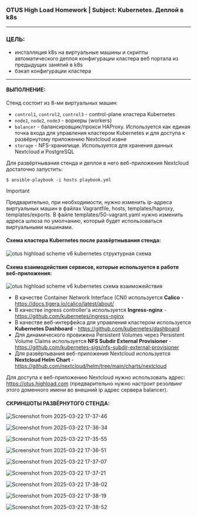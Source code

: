 ### OTUS High Load Homework | Subject: Kubernetes. Деплой в k8s
-----------------------------
### ЦЕЛЬ:
- инсталляция k8s на виртуальные машины и скрипты автоматического деплоя конфигурации кластера веб портала из предыдущих занятий в k8s
- бэкап конфигурации кластера
-----------------------------
#### ВЫПОЛНЕНИЕ:

Стенд состоит из 8-ми виртуальных машин:
- `control1`, `control2`, `control3` - control-plane кластера Kubernetes
- `node1`, `node2`, `node3` - воркеры (workers)
- `balancer` - балансировщик/прокси HAProxy. Используется как единая точка входа для управления кластером Kubernetes и для доступа к развёрнутому приложению Nextcloud извне
- `storage` - NFS-хранилище. Используется для хранения данных Nextcloud и PostgreSQL

Для развёртнывания стенда и деплоя в него веб-приложения Nextcloud достаточно запустить:
```
$ ansible-playbook -i hosts playbook.yml
```
> [!IMPORTANT]
> Предварительно, при необходимости, нужно изменить ip-адреса виртуальных машин в файлах Vagrantfile, hosts, templates/haproxy, templates/exports. В файле templates/50-vagrant.yaml нужно изменить адреса шлюза по умолчанию, который будет использоваться виртуальными машинами.

#### Cхема кластера Kubernetes после развёртнывания стенда:

![otus highload scheme v6 kubernetes структурная схема](https://github.com/user-attachments/assets/adcc444f-c5d6-466b-a90b-77b9dea64d44)





#### Схема взаимодействия сервисов, которые используется в работе веб-приложения:


  
![otus highload scheme v6 kubernetes схема взаиможействия](https://github.com/user-attachments/assets/192b48ea-e92f-40f9-a113-ea26ee520ec9)


- В качестве Container Network Interface (CNI) используется __Calico__ - https://docs.tigera.io/calico/latest/about/
- В качестве ingress controller'а используется __Ingress-nginx__ - https://github.com/kubernetes/ingress-nginx
- В качестве веб-интерфейса для управления кластером используется __Kubernetes Dashboard__ - https://github.com/kubernetes/dashboard
- Для динамического провижена Persistent Volumes через Persistent Volume Claims используется __NFS Subdir External Provisioner__ - https://github.com/kubernetes-sigs/nfs-subdir-external-provisioner 
- Для развёртывания веб-приложения Nextcloud используется __Nextcloud Helm Chart__  - https://github.com/nextcloud/helm/tree/main/charts/nextcloud

Для доступа к веб-приложению Nextcloud нужно использовать адрес: https://otus.highload.com (предварительно нужно настроит резолвинг этого доменного имени во внешний ip адрес сервера balancer).

#### СКРИНШОТЫ РАЗВЁРНУТОГО СТЕНДА:

![Screenshot from 2025-03-22 17-37-46](https://github.com/user-attachments/assets/79af6261-033a-4555-8260-9997a88dd20c)

![Screenshot from 2025-03-22 17-36-34](https://github.com/user-attachments/assets/8b09aa5b-e016-4d4c-8c1f-b26dec173104)

![Screenshot from 2025-03-22 17-35-55](https://github.com/user-attachments/assets/090837ec-54de-47a9-a972-f7dfc3d48a8d)

![Screenshot from 2025-03-22 17-36-51](https://github.com/user-attachments/assets/5281a7e6-ff0a-4135-83f3-aeb2e25d72d5)

![Screenshot from 2025-03-22 17-37-07](https://github.com/user-attachments/assets/f243b432-cbb6-4bdf-8ad5-4200e8204e5c)

![Screenshot from 2025-03-22 17-37-21](https://github.com/user-attachments/assets/e1fc89b5-9411-4b97-ab64-93a8e46768af)

![Screenshot from 2025-03-22 17-38-02](https://github.com/user-attachments/assets/fddd735c-0e66-454a-927e-4a53bb416a48)

![Screenshot from 2025-03-22 17-38-19](https://github.com/user-attachments/assets/78b8c924-80f5-4963-ac62-054b4fd12ae5)

![Screenshot from 2025-03-22 17-38-52](https://github.com/user-attachments/assets/e4114d54-2060-4b94-b22d-2bb287338d7a)




